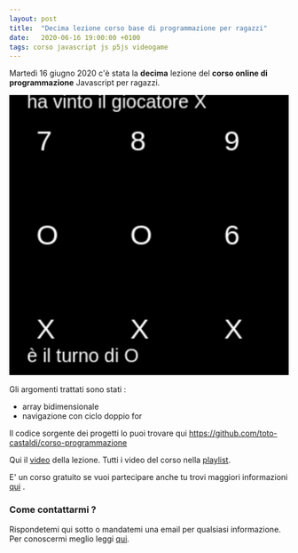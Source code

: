 ```yaml
---
layout: post
title:  "Decima lezione corso base di programmazione per ragazzi"
date:   2020-06-16 19:00:00 +0100
tags: corso javascript js p5js videogame
---
```


Martedì 16 giugno 2020 c'è stata la **decima** lezione del **corso online di programmazione** Javascript per ragazzi.

![screenshot](/assets/images/miniatura-lezione-010.png)

Gli argomenti trattati sono stati :

- array bidimensionale
- navigazione con ciclo doppio for

Il codice sorgente dei progetti lo puoi trovare qui  https://github.com/toto-castaldi/corso-programmazione

Qui il [video](https://youtu.be/nQltQQEUYG0) della lezione.
Tutti i video del corso nella [playlist](https://www.youtube.com/playlist?list=PLg-JW6-YwE8DxSU5U0B89-QRtCPdFHW2W).

E' un corso gratuito se vuoi partecipare anche tu trovi maggiori informazioni [qui](/2020/03/28/corso-base-di-programmazione-videogame.html) .

### Come contattarmi ?

Rispondetemi qui sotto o mandatemi una email per qualsiasi informazione.
Per conoscermi meglio leggi [qui](/chi-sono).


 
